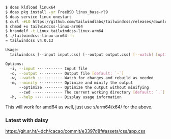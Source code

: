 ```sh
$ doas kldload linux64
$ doas pkg install -yr FreeBSD linux_base-rl9
$ doas service linux onestart
$ curl -#LO https://github.com/tailwindlabs/tailwindcss/releases/download/v4.0.13/tailwindcss-linux-arm64
$ chmod +x tailwindcss-linux-arm64
$ brandelf -t Linux tailwindcss-linux-arm64
$ ./tailwindcss-linux-arm64 -h
≈ tailwindcss v4.0.13

Usage:
  tailwindcss [--input input.css] [--output output.css] [--watch] [options…]

Options:
  -i, --input ··········· Input file
  -o, --output ·········· Output file [default: `-`]
  -w, --watch ··········· Watch for changes and rebuild as needed
  -m, --minify ·········· Optimize and minify the output
      --optimize ········ Optimize the output without minifying
      --cwd ············· The current working directory [default: `.`]
  -h, --help ············ Display usage information
```

This will work for amd64 as well, just use s/arm64/x64/ for the above.




### Latest with daisy
https://git.sr.ht/~dch/cacao/commit/e3397d8f#assets/css/app.css
